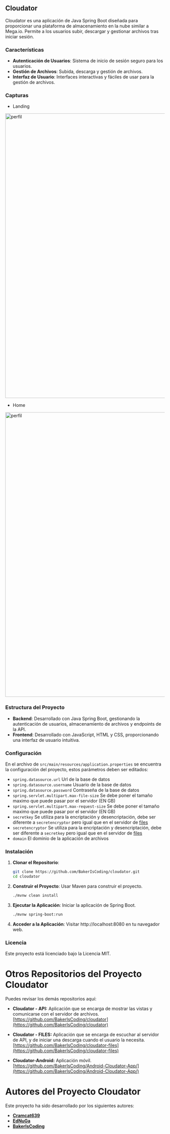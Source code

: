 ## Cloudator

Cloudator es una aplicación de Java Spring Boot diseñada para proporcionar una plataforma de almacenamiento en la nube similar a Mega.io. Permite a los usuarios subir, descargar y gestionar archivos tras iniciar sesión.

### Características

- **Autenticación de Usuarios**: Sistema de inicio de sesión seguro para los usuarios.
- **Gestión de Archivos**: Subida, descarga y gestión de archivos.
- **Interfaz de Usuario**: Interfaces interactivas y fáciles de usar para la gestión de archivos.

### Capturas
- Landing
<img src="https://i.postimg.cc/3xpjNyYb/landing.jpg" alt="perfil" width="900">

- Home
<img src="https://i.postimg.cc/WbdwRWKV/Home.jpg" alt="perfil" width="900">

### Estructura del Proyecto

- **Backend**: Desarrollado con Java Spring Boot, gestionando la autenticación de usuarios, almacenamiento de archivos y endpoints de la API.
- **Frontend**: Desarrollado con JavaScript, HTML y CSS, proporcionando una interfaz de usuario intuitiva.

### Configuración 
En el archivo de `src/main/resources/application.properties` se encuentra la configuración del proyecto, estos parámetros deben ser editados:

- `spring.datasource.url` Url de la base de datos
- `spring.datasource.username` Usuario de la base de datos
- `spring.datasource.password` Contraseña de la base de datos
- `spring.servlet.multipart.max-file-size` Se debe poner el tamaño maximo que puede pasar por el servidor (EN GB)
- `spring.servlet.multipart.max-request-size` Se debe poner el tamaño maximo que puede pasar por el servidor (EN GB)
- `secretkey` Se utiliza para la encriptación y desencriptación, debe ser diferente a `secretencryptor` pero igual que en el servidor de [files](https://github.com/BakerIsCoding/cloudator-files)
- `secretencryptor` Se utiliza para la encriptación y desencriptación, debe ser diferente a `secretkey` pero igual que en el servidor de [files](https://github.com/BakerIsCoding/cloudator-files)
- `domain` El dominio de la aplicación de archivos

### Instalación

1. **Clonar el Repositorio**:
   ```bash
   git clone https://github.com/BakerIsCoding/cloudator.git
   cd cloudator
   ```

2. **Construir el Proyecto**:
    Usar Maven para construir el proyecto.
    
    ```bash
    ./mvnw clean install
    ```
3. **Ejecutar la Aplicación**:
    Iniciar la aplicación de Spring Boot.
    ```bash
    ./mvnw spring-boot:run
    ```
4. **Acceder a la Aplicación**:
    Visitar http://localhost:8080 en tu navegador web.

### Licencia

Este proyecto está licenciado bajo la Licencia MIT.

# Otros Repositorios del Proyecto Cloudator

Puedes revisar los demás repositorios aquí:

- **Cloudator - API:** Aplicación que se encarga de mostrar las vistas y comunicarse con el servidor de archivos.  
  [https://github.com/BakerIsCoding/cloudator](https://github.com/BakerIsCoding/cloudator)

- **Cloudator - FILES:** Aplicación que se encarga de escuchar al servidor de API, y de iniciar una descarga cuando el usuario la necesita.  
  [https://github.com/BakerIsCoding/cloudator-files](https://github.com/BakerIsCoding/cloudator-files)

- **Cloudator-Android:** Aplicación móvil.  
  [https://github.com/BakerIsCoding/Android-Cloudator-App/](https://github.com/BakerIsCoding/Android-Cloudator-App/)

# Autores del Proyecto Cloudator

Este proyecto ha sido desarrollado por los siguientes autores:

- **[Cramcat639](https://github.com/Cramcat639)**
- **[EdNuGa](https://github.com/EdNuGa)**
- **[BakerIsCoding](https://github.com/BakerIsCoding)**
